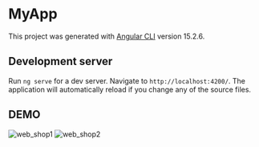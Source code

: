 # MyApp

This project was generated with [Angular CLI](https://github.com/angular/angular-cli) version 15.2.6.

## Development server

Run `ng serve` for a dev server. Navigate to `http://localhost:4200/`. The application will automatically reload if you change any of the source files.

## DEMO

![web_shop1](https://github.com/selmagradaskic/Web-Shop-App/assets/86410943/10159739-5e3c-4868-a7df-3d15989e3237)
![web_shop2](https://github.com/selmagradaskic/Web-Shop-App/assets/86410943/8cd2e715-6c70-4ae2-abc9-4b95e3b79156)
